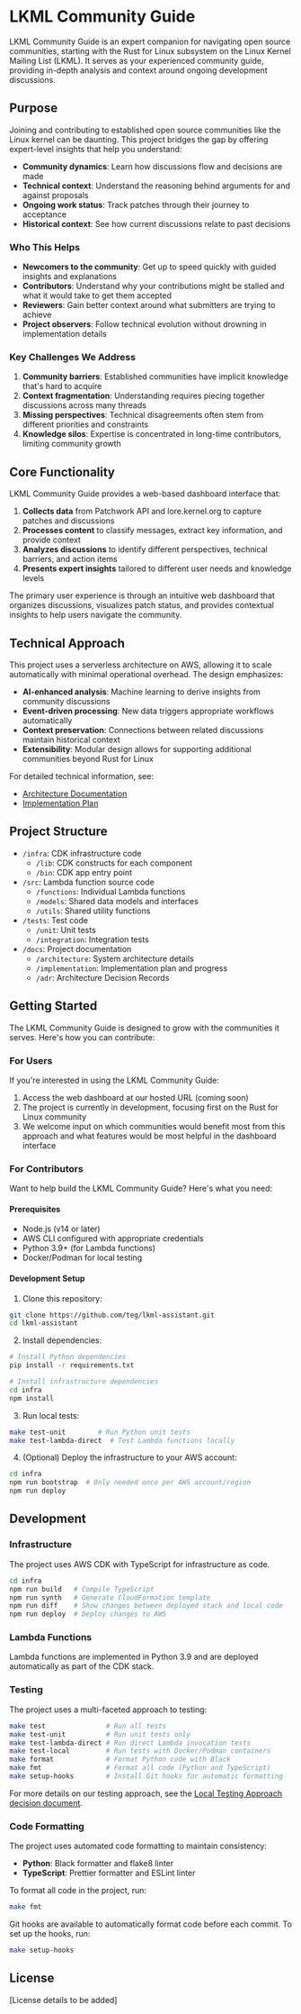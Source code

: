# LKML Community Guide

LKML Community Guide is an expert companion for navigating open source communities, starting with the Rust for Linux subsystem on the Linux Kernel Mailing List (LKML). It serves as your experienced community guide, providing in-depth analysis and context around ongoing development discussions.

## Purpose

Joining and contributing to established open source communities like the Linux kernel can be daunting. This project bridges the gap by offering expert-level insights that help you understand:

- **Community dynamics**: Learn how discussions flow and decisions are made
- **Technical context**: Understand the reasoning behind arguments for and against proposals
- **Ongoing work status**: Track patches through their journey to acceptance
- **Historical context**: See how current discussions relate to past decisions

### Who This Helps

- **Newcomers to the community**: Get up to speed quickly with guided insights and explanations
- **Contributors**: Understand why your contributions might be stalled and what it would take to get them accepted
- **Reviewers**: Gain better context around what submitters are trying to achieve
- **Project observers**: Follow technical evolution without drowning in implementation details

### Key Challenges We Address

1. **Community barriers**: Established communities have implicit knowledge that's hard to acquire
2. **Context fragmentation**: Understanding requires piecing together discussions across many threads
3. **Missing perspectives**: Technical disagreements often stem from different priorities and constraints
4. **Knowledge silos**: Expertise is concentrated in long-time contributors, limiting community growth

## Core Functionality

LKML Community Guide provides a web-based dashboard interface that:

1. **Collects data** from Patchwork API and lore.kernel.org to capture patches and discussions
2. **Processes content** to classify messages, extract key information, and provide context
3. **Analyzes discussions** to identify different perspectives, technical barriers, and action items
4. **Presents expert insights** tailored to different user needs and knowledge levels

The primary user experience is through an intuitive web dashboard that organizes discussions, visualizes patch status, and provides contextual insights to help users navigate the community.

## Technical Approach

This project uses a serverless architecture on AWS, allowing it to scale automatically with minimal operational overhead. The design emphasizes:

- **AI-enhanced analysis**: Machine learning to derive insights from community discussions
- **Event-driven processing**: New data triggers appropriate workflows automatically
- **Context preservation**: Connections between related discussions maintain historical context
- **Extensibility**: Modular design allows for supporting additional communities beyond Rust for Linux

For detailed technical information, see:
- [Architecture Documentation](./docs/architecture/)
- [Implementation Plan](./docs/implementation/)

## Project Structure

- `/infra`: CDK infrastructure code
  - `/lib`: CDK constructs for each component
  - `/bin`: CDK app entry point
- `/src`: Lambda function source code
  - `/functions`: Individual Lambda functions
  - `/models`: Shared data models and interfaces
  - `/utils`: Shared utility functions
- `/tests`: Test code
  - `/unit`: Unit tests
  - `/integration`: Integration tests
- `/docs`: Project documentation
  - `/architecture`: System architecture details
  - `/implementation`: Implementation plan and progress
  - `/adr`: Architecture Decision Records

## Getting Started

The LKML Community Guide is designed to grow with the communities it serves. Here's how you can contribute:

### For Users

If you're interested in using the LKML Community Guide:

1. Access the web dashboard at our hosted URL (coming soon)
2. The project is currently in development, focusing first on the Rust for Linux community
3. We welcome input on which communities would benefit most from this approach and what features would be most helpful in the dashboard interface

### For Contributors

Want to help build the LKML Community Guide? Here's what you need:

#### Prerequisites

- Node.js (v14 or later)
- AWS CLI configured with appropriate credentials
- Python 3.9+ (for Lambda functions)
- Docker/Podman for local testing

#### Development Setup

1. Clone this repository:

```bash
git clone https://github.com/teg/lkml-assistant.git
cd lkml-assistant
```

2. Install dependencies:

```bash
# Install Python dependencies
pip install -r requirements.txt

# Install infrastructure dependencies
cd infra
npm install
```

3. Run local tests:

```bash
make test-unit        # Run Python unit tests
make test-lambda-direct  # Test Lambda functions locally
```

4. (Optional) Deploy the infrastructure to your AWS account:

```bash
cd infra
npm run bootstrap  # Only needed once per AWS account/region
npm run deploy
```

## Development

### Infrastructure

The project uses AWS CDK with TypeScript for infrastructure as code.

```bash
cd infra
npm run build   # Compile TypeScript
npm run synth   # Generate CloudFormation template
npm run diff    # Show changes between deployed stack and local code
npm run deploy  # Deploy changes to AWS
```

### Lambda Functions

Lambda functions are implemented in Python 3.9 and are deployed automatically as part of the CDK stack.

### Testing

The project uses a multi-faceted approach to testing:

```bash
make test               # Run all tests
make test-unit          # Run unit tests only
make test-lambda-direct # Run direct Lambda invocation tests
make test-local         # Run tests with Docker/Podman containers
make format             # Format Python code with Black
make fmt                # Format all code (Python and TypeScript)
make setup-hooks        # Install Git hooks for automatic formatting
```

For more details on our testing approach, see the [Local Testing Approach decision document](./docs/architecture/decisions/0003-local-testing-approach.md).

### Code Formatting

The project uses automated code formatting to maintain consistency:

- **Python**: Black formatter and flake8 linter
- **TypeScript**: Prettier formatter and ESLint linter

To format all code in the project, run:

```bash
make fmt
```

Git hooks are available to automatically format code before each commit. To set up the hooks, run:

```bash
make setup-hooks
```

## License

[License details to be added]